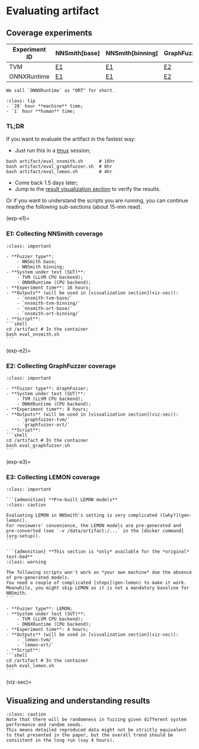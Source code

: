# Evaluating artifact

## Coverage experiments

| Experiment ID | NNSmith[base] | NNSmith[binning] | GraphFuzzer  | LEMON        |
| ------------- | ------------- | ---------------- | ------------ | ------------ |
| TVM           | [E1](exp-e1)  | [E1](exp-e1)     | [E2](exp-e2) | [E3](exp-e3) |
| ONNXRuntime   | [E1](exp-e1)  | [E1](exp-e1)     | [E2](exp-e2) | [E3](exp-e3) |


```{note}
We call `ONNXRuntime` as "ORT" for short.
```

```{admonition} Expect time cost
:class: tip
- `28` hour **machine** time;
- `1` hour **human** time;
```

### TL;DR

If you want to evaluate the artifact in the fastest way:

- Just run this in a [tmux](https://github.com/tmux/tmux/wiki) session;

```shell
bash artifact/eval_nnsmith.sh      # 16hr
bash artifact/eval_graphfuzzer.sh  # 8hr
bash artifact/eval_lemon.sh        # 4hr
```

- Come back 1.5 days later;
- Jump to the [result visualization section](viz-sec) to verify the results.

Or if you want to understand the scripts you are running, you can continue reading the following sub-sections (about 15-min read).

(exp-e1)=
### E1: Collecting NNSmith coverage

``````{admonition} E1: Evaluating NNSmith on {tvm, ort} x {base, binning}
:class: important

- **Fuzzer type**:
    - NNSmith base;
    - NNSmith binning;
- **System under test (SUT)**:
    - TVM (LLVM CPU backend);
    - ONNXRuntime (CPU backend);
- **Experiment time**: 16 hours;
- **Outputs** (will be used in [visualization section](viz-sec)):
    - `nnsmith-tvm-base/`
    - `nnsmith-tvm-binning/`
    - `nnsmith-ort-base/`
    - `nnsmith-ort-binning/`
- **Script**:
```shell
cd /artifact # In the container
bash eval_nnsmith.sh
```
``````

(exp-e2)=
### E2: Collecting GraphFuzzer coverage


``````{admonition} E2: Evaluating GraphFuzzer on {tvm, ort}
:class: important

- **Fuzzer type**: GraphFuzzer;
- **System under test (SUT)**:
    - TVM (LLVM CPU backend);
    - ONNXRuntime (CPU backend);
- **Experiment time**: 8 hours;
- **Outputs** (will be used in [visualization section](viz-sec)):
    - `graphfuzzer-tvm/`
    - `graphfuzzer-ort/`
- **Script**:
```shell
cd /artifact # In the container
bash eval_graphfuzzer.sh
```
``````

(exp-e3)=
### E3: Collecting LEMON coverage

``````{admonition} E3: Evaluate LEMON on {tvm, ort}
:class: important

```{admonition} **Pre-built LEMON models**
:class: caution

Evaluating LEMON in NNSmith's setting is very complicated ([why?](gen-lemon)).
For reviewers' convenience, the LEMON models are pre-generated and pre-converted (see `-v /data/artifact:/...` in the [docker command](org-setup)).
```

```{admonition} **This section is *only* available for the *original* test-bed**
:class: warning

The following scripts won't work on *your own machine* due the absence of pre-generated models.
You need a couple of complicated [steps](gen-lemon) to make it work.
Meanwhile, you might skip LEMON as it is not a mandatory baseline for NNSmith.
```

- **Fuzzer type**: LEMON;
- **System under test (SUT)**:
    - TVM (LLVM CPU backend);
    - ONNXRuntime (CPU backend);
- **Experiment time**: 4 hours;
- **Outputs** (will be used in [visualization section](viz-sec)):
    - `lemon-tvm/`
    - `lemon-ort/`
- **Script**:
```shell
cd /artifact # In the container
bash eval_lemon.sh
```
``````

(viz-sec)=
## Visualizing and understanding results

```{admonition} Randomness in Experiments
:class: caution
Note that there will be randomness in fuzzing given different system performance and random seeds.
This means detailed reproduced data might not be strictly equivalent to that presented in the paper, but the overall trend should be consistent in the long run (say 4 hours).
```
